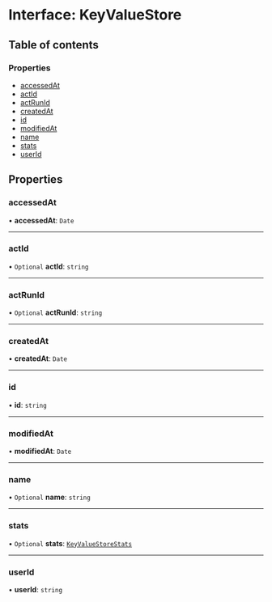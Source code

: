 # Interface: KeyValueStore

## Table of contents

### Properties

- [accessedAt](KeyValueStore.md#accessedat)
- [actId](KeyValueStore.md#actid)
- [actRunId](KeyValueStore.md#actrunid)
- [createdAt](KeyValueStore.md#createdat)
- [id](KeyValueStore.md#id)
- [modifiedAt](KeyValueStore.md#modifiedat)
- [name](KeyValueStore.md#name)
- [stats](KeyValueStore.md#stats)
- [userId](KeyValueStore.md#userid)

## Properties

### <a id="accessedat" name="accessedat"></a> accessedAt

• **accessedAt**: `Date`

___

### <a id="actid" name="actid"></a> actId

• `Optional` **actId**: `string`

___

### <a id="actrunid" name="actrunid"></a> actRunId

• `Optional` **actRunId**: `string`

___

### <a id="createdat" name="createdat"></a> createdAt

• **createdAt**: `Date`

___

### <a id="id" name="id"></a> id

• **id**: `string`

___

### <a id="modifiedat" name="modifiedat"></a> modifiedAt

• **modifiedAt**: `Date`

___

### <a id="name" name="name"></a> name

• `Optional` **name**: `string`

___

### <a id="stats" name="stats"></a> stats

• `Optional` **stats**: [`KeyValueStoreStats`](KeyValueStoreStats.md)

___

### <a id="userid" name="userid"></a> userId

• **userId**: `string`
